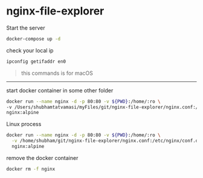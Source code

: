 # nginx-file-explorer

Start the server
```bash
docker-compose up -d
```

check your local ip
```bash
ipconfig getifaddr en0
```
> this commands is for macOS
---

start docker container in some other folder
```bash
docker run --name nginx -d -p 80:80 -v ${PWD}:/home/:ro \
-v /Users/shubhamtatvamasi/myFiles/git/nginx-file-explorer/nginx.conf:/etc/nginx/conf.d/default.conf:ro \
nginx:alpine
```

Linux process
```bash
docker run --name nginx -d -p 80:80 -v ${PWD}:/home/:ro \
  -v /home/shubham/git/nginx-file-explorer/nginx.conf:/etc/nginx/conf.d/default.conf:ro \
  nginx:alpine
```

remove the docker container
```bash
docker rm -f nginx
```
